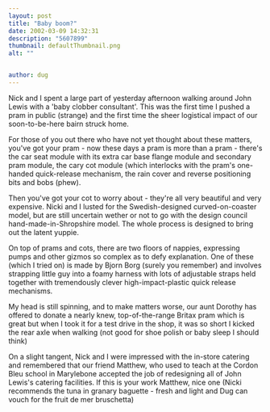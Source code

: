 ```yaml
---
layout: post
title: "Baby boom?"
date: 2002-03-09 14:32:31
description: "5607899"
thumbnail: defaultThumbnail.png
alt: ""


author: dug
---
```


<p>Nick and I spent a large part of yesterday afternoon walking around John Lewis with a 'baby clobber consultant'. This was the first time I pushed a pram in public (strange) and the first time the sheer logistical impact of our soon-to-be-here bairn struck home.</p>

<p>For those of you out there who have not yet thought about these matters, you've got your pram - now these days a pram is more than a pram - there's the car seat module with its extra car base flange module and secondary pram module, the cary cot module (which interlocks with the pram's one-handed quick-release mechanism, the rain cover and reverse positioning bits and bobs (phew).</p>

<p>Then you've got your cot to worry about - they're all very beautiful and very expensive. Nicki and I lusted for the Swedish-designed curved-on-coaster model, but are still uncertain wether or not to go with the design council hand-made-in-Shropshire model. The whole process is designed to bring out the latent yuppie.</p>

<p>On top of prams and cots, there are two floors of nappies, expressing pumps and other gizmos so complex as to defy explanation. One of these (which I tried on) is made by Bjorn Borg (surely you remember) and involves strapping little guy into a foamy harness with lots of adjustable straps held together with tremendously clever high-impact-plastic quick release mechanisms.</p>

<p>My head is still spinning, and to make matters worse, our aunt Dorothy has offered to donate a nearly knew, top-of-the-range Britax pram which is great but when I took it for a test drive in the shop, it was so short I kicked the rear axle when walking (not good for shoe polish or baby sleep I should think)</p>

<p>On a slight tangent, Nick and I were impressed with the in-store catering and remembered that our friend Matthew, who used to teach at the Cordon Bleu school in Marylebone accepted the job of redesigning all of John Lewis's catering facilities. If this is your work Matthew, nice one (Nicki recommends the tuna in granary baguette - fresh and light and Dug can vouch for the fruit de mer bruschetta)</p>
